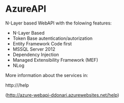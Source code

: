 
AzureAPI
========

N-Layer based WebAPI with the folowing features:

- N-Layer Based
- Token Base autentication/autorization
- Entity Framework Code first
- MSSQL Server 2012
- Dependency Injection
- Managed Extensibility Framework (MEF)
- NLog


More information about the services in:

http://<host>/help

(http://azure-webapi-ddonari.azurewebsites.net/help)







